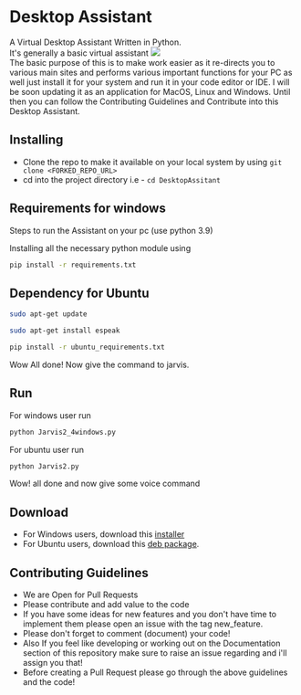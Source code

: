 # Desktop Assistant

A Virtual Desktop Assistant Written in Python.
<br> It's generally a basic virtual assistant
<img src="https://github.com/Harsha200105/DesktopAssitant/blob/main/resource/JJ.jpeg">  <br>
The basic purpose of this is to make work easier as it re-directs you to various main sites and performs various important functions for your PC as well just install it for your system and run it in your code editor or IDE. I will be soon updating it as an application for MacOS, Linux and Windows. Until then you can follow the Contributing Guidelines and Contribute into this Desktop Assistant.

## Installing

- Clone the repo to make it available on your local system by using ```git clone <FORKED_REPO_URL>```
- cd into the project directory i.e  - ```cd DesktopAssitant```

## Requirements for windows

Steps to run the Assistant on your pc (use python 3.9)

Installing all the necessary python module using

```bash
pip install -r requirements.txt
```

## Dependency for Ubuntu

```bash
sudo apt-get update
```

```bash
sudo apt-get install espeak
```

```bash
pip install -r ubuntu_requirements.txt
```

Wow All done! Now give the command to jarvis.

## Run

For windows user run

```md
python Jarvis2_4windows.py
```

For ubuntu user run

```md
python Jarvis2.py
```

Wow! all done and now give some voice command

## Download

- For Windows users, download this [installer](https://raw.githubusercontent.com/Harsha200105/DesktopAssistant/issue_44/bin/jarvis%20desktop%20assistant%20setup.exe)
- For Ubuntu users, download this [deb package](https://raw.githubusercontent.com/Harsha200105/DesktopAssistant/issue_44/bin/jarvis_deb.deb).

## Contributing Guidelines

- We are Open for Pull Requests
- Please contribute and add value to the code
- If you have some ideas for new features and you don't have time to implement them please open an issue with the tag new_feature.
- Please don't forget to comment (document) your code!
- Also If you feel like developing or working out on the Documentation section of this repository make sure to raise an issue regarding and i'll assign you that!
- Before creating a Pull Request please go through the above guidelines and the code!
